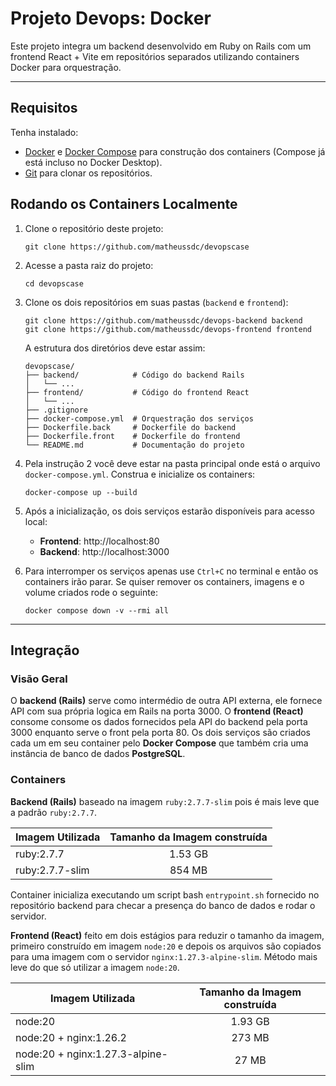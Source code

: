 # Projeto Devops: Docker
Este projeto integra um backend desenvolvido em Ruby on Rails com um frontend React + Vite em repositórios separados utilizando containers Docker para orquestração.

---

## Requisitos

Tenha instalado:

- [Docker](https://www.docker.com/products/docker-desktop/) e [Docker Compose](https://docs.docker.com/compose/install/) para construção dos containers (Compose já está incluso no Docker Desktop).
- [Git](https://git-scm.com/downloads) para clonar os repositórios.

## Rodando os Containers Localmente

1. Clone o repositório deste projeto:
   ```
   git clone https://github.com/matheussdc/devopscase
   ```
2. Acesse a pasta raiz do projeto:
   ```
   cd devopscase
   ```
3. Clone os dois repositórios em suas pastas (`backend` e `frontend`):
   ```
   git clone https://github.com/matheussdc/devops-backend backend
   git clone https://github.com/matheussdc/devops-frontend frontend
   ```

   A estrutura dos diretórios deve estar assim:
   ```
   devopscase/
   ├── backend/            # Código do backend Rails
   │   └── ...
   ├── frontend/           # Código do frontend React
   │   └── ...
   ├── .gitignore
   ├── docker-compose.yml  # Orquestração dos serviços
   ├── Dockerfile.back     # Dockerfile do backend
   ├── Dockerfile.front    # Dockerfile do frontend
   └── README.md           # Documentação do projeto
   ```

4. Pela instrução 2 você deve estar na pasta principal onde está o arquivo `docker-compose.yml`. Construa e inicialize os containers:
   ```
   docker-compose up --build
   ```

5. Após a inicialização, os dois serviços estarão disponíveis para acesso local:
   - **Frontend**: http://localhost:80
   - **Backend**: http://localhost:3000

6. Para interromper os serviços apenas use `Ctrl+C` no terminal e então os containers irão parar. Se quiser remover os containers, imagens e o volume criados rode o seguinte:
   ```
   docker compose down -v --rmi all
   ```

---
## Integração

### Visão Geral

O **backend (Rails)** serve como intermédio de outra API externa, ele fornece API com sua própria logica em Rails na porta 3000. O **frontend (React)** consome consome os dados fornecidos pela API do backend pela porta 3000 enquanto serve o front pela porta 80. Os dois serviços são criados cada um em seu container pelo **Docker Compose** que também cria uma instância de banco de dados **PostgreSQL**.

### Containers

**Backend (Rails)** baseado na imagem `ruby:2.7.7-slim` pois é mais leve que a padrão `ruby:2.7.7`.

| Imagem Utilizada | Tamanho da Imagem construída|
|------------------|:---------------------------:|
| ruby:2.7.7       |1.53 GB                      |
| ruby:2.7.7-slim  |854 MB                       |

Container inicializa executando um script bash `entrypoint.sh` fornecido no repositório backend para checar a presença do banco de dados e rodar o servidor.

**Frontend (React)** feito em dois estágios para reduzir o tamanho da imagem, primeiro construído em imagem `node:20` e depois os arquivos são copiados para uma imagem com o servidor `nginx:1.27.3-alpine-slim`. Método mais leve do que só utilizar a imagem `node:20`.

| Imagem Utilizada | Tamanho da Imagem construída|
|-----------------------------------|:----------:|
| node:20                           |1.93 GB     |
| node:20 + nginx:1.26.2            |273 MB      |
| node:20 + nginx:1.27.3-alpine-slim|27 MB       |